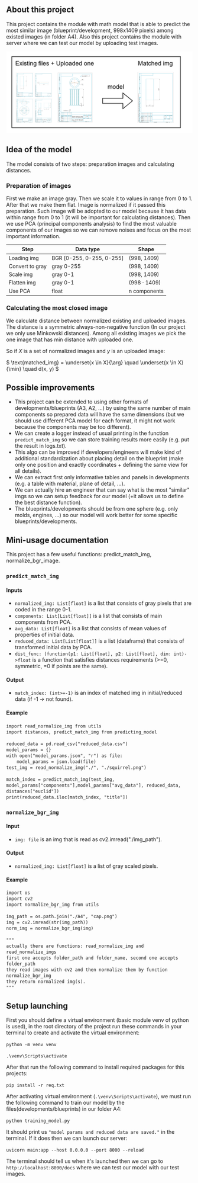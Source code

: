 ## About this project

This project contains the module with math model that is able to predict the most similar image (blueprint/development, 998x1409 pixels)
among existed images (in folder A4). Also this project contains the module with server where we can test our model by uploading test images.

![alt text](doc_imgs/about_project.png)

## Idea of the model

The model consists of two steps: preparation images and calculating distances.

### Preparation of images

First we make an image gray.
Then we scale it to values in range from 0 to 1.  
After that we make them flat.
Image is normalized if it passed this preparation. Such image will be adopted to our model
because it has data within range from 0 to 1 (it will be important for calculating distances).
Then we use PCA (principal components analysis) to find the most valuable components of our images
so we can remove noises and focus on the most important information.

| Step | Data type | Shape |
| ---- | --------- | ----- |
| Loading img | BGR [0-255, 0-255, 0-255] | (998, 1409) |
| Convert to gray | gray 0-255 | (998, 1409) |
| Scale img | gray 0-1 | (998, 1409) |
| Flatten img| gray 0-1 | (998 $\cdot$ 1409) |
| Use PCA | float | n components |

### Calculating the most closed image

We calculate distance between normalized existing and uploaded images.
The distance is a symmetric always-non-negative function (In our project we only use Minkowski distances).
Among all existing images we pick the one image that has min distance with uploaded one.

So if $X$ is a set of normalized images and $y$ is an uploaded image: 

$ \text{matched\_img} = \underset{x \in X}{\arg} \quad \underset{x \in X}{\min} \quad d(x, y) $

## Possible improvements

- This project can be extended to using other formats of developments/blueprints (A3, A2, ...) by using the same
  number of main components so prepared data will have the same dimensions (but we should use different PCA model for each format,
  it might not work because the components may be too different).
- We can create a logger instead of usual printing in the function `predict_match_img` so we can store training results more easily (e.g. put
  the result in logs.txt).
- This algo can be improved if developers/engineers will make kind of additional standardization about placing detail on the blueprint (make only one position and exactly coordinates + defining the same view for all details).
- We can extract first only informative tables and panels in developments (e.g. a table with material, plane of detail, ...).
- We can actually hire an engineer that can say what is the most "similar" imgs so we can setup feedback for our model
  (+it allows us to define the best distance function).
- The blueprints/developments should be from one sphere (e.g. only molds, engines, ...) so our model will work better for some specific blueprints/developments.

## Mini-usage documentation

This project has a few useful functions: predict_match_img,
normalize_bgr_image.

### `predict_match_img`

#### Inputs

- `normalized_img: List[float]` is a list that consists of gray pixels that are coded in the range 0-1.
- `components: List[List[float]]` is a list that consists of main components from PCA.
- `avg_data: List[float]` is a list that consists of mean values of properties of initial data.
- `reduced_data: List[List[float]]` is a list (dataframe) that consists of transformed initial data by PCA.
- `dist_func: (function(p1: List[float], p2: List[float], dim: int)->float` is a function that satisfies distances requirements (>=0, symmetric, =0 if points are the same).

#### Output

- `match_index: (int>=-1)` is an index of matched img in initial/reduced data (if -1 -> not found).

#### Example

```
import read_normalize_img from utils
import distances, predict_match_img from predicting_model

reduced_data = pd.read_csv("reduced_data.csv")
model_params = {}
with open("model_params.json", "r") as file:
    model_params = json.load(file)
test_img = read_normalize_img("./", "./squirrel.png")

match_index = predict_match_img(test_img, model_params["components"],model_params["avg_data"], reduced_data, distances["euclid"])
print(reduced_data.iloc[match_index, "title"])
```

### `normalize_bgr_img`

#### Input

- `img: file` is an img that is read as cv2.imread("./img_path").

#### Output

- `normalized_img: List[float]` is a list of gray scaled pixels.

#### Example

```
import os
import cv2
import normalize_bgr_img from utils

img_path = os.path.join("./A4", "cap.png")
img = cv2.imread(str(img_path))
norm_img = normalize_bgr_img(img)

"""
actually there are functions: read_normalize_img and read_normalize_imgs
first one accepts folder_path and folder_name, second one accepts folder_path
they read images with cv2 and then normalize them by function normalize_bgr_img
they return normalized img(s).
""" 
```

## Setup launching

First you should define a virtual environment (basic module venv of python is used), in the root directory of the project run these commands in your terminal to create and activate the virtual environment:

`python -m venv venv`

`.\venv\Scripts\activate`

After that run the following command to install required packages for this projects:

`pip install -r req.txt`

After activating virtual environment (`.\venv\Scripts\activate`), we must run the following command to train our model by
the files(developments/blueprints) in our folder A4:

`python training_model.py`

It should print us `"model params and reduced data are saved."` in the terminal. If it does then we can launch our server:

`uvicorn main:app --host 0.0.0.0 --port 8000 --reload`

The terminal should tell us when it's launched then we can go to `http://localhost:8000/docs` where we can test our model
with our test images.
